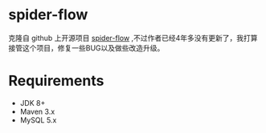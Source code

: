 # spider-flow

克隆自 github 上开源项目 <a target="_blank" href="https://github.com/ssssssss-team/spider-flow">spider-flow</a>
,不过作者已经4年多没有更新了，我打算接管这个项目，修复一些BUG以及做些改造升级。

# Requirements
+ JDK 8+
+ Maven 3.x
+ MySQL 5.x

